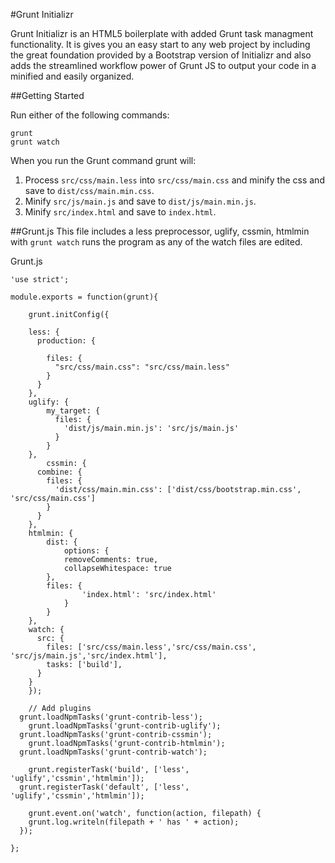 #Grunt Initializr

Grunt Initializr is an HTML5 boilerplate with added Grunt task managment functionality.  It is gives you an easy start to any web project by including the great foundation provided by a Bootstrap version of Initializr and also adds the streamlined workflow power of Grunt JS to output your code in a minified and easily organized.


##Getting Started

Run either of the following commands:
```
grunt
grunt watch
```

When you run the Grunt command grunt will:<br>
1. Process <code>src/css/main.less</code> into <code>src/css/main.css</code> and minify the css and save to <code>dist/css/main.min.css</code>.<br>
2. Minify <code>src/js/main.js</code> and save to <code>dist/js/main.min.js</code>.<br>
3. Minify <code>src/index.html</code> and save to <code>index.html</code>.<br>

##Grunt.js
This file includes a less preprocessor, uglify, cssmin, htmlmin with <code>grunt watch</code> runs the program as any of the watch files are edited.

Grunt.js
```
'use strict';

module.exports = function(grunt){

	grunt.initConfig({

    less: {
      production: {

        files: {
          "src/css/main.css": "src/css/main.less"
        }
      }
    },
    uglify: {
        my_target: {
          files: {
            'dist/js/main.min.js': 'src/js/main.js'
          }
        }
    },
		cssmin: {
      combine: {
        files: {
          'dist/css/main.min.css': ['dist/css/bootstrap.min.css', 'src/css/main.css']
        }
      }
    },
    htmlmin: {
        dist: {
            options: {
            removeComments: true,
            collapseWhitespace: true
        },
        files: {
                'index.html': 'src/index.html'
            }
        }
    },
    watch: {
      src: {
        files: ['src/css/main.less','src/css/main.css', 'src/js/main.js','src/index.html'],
        tasks: ['build'],
      }
   	}
	});

	// Add plugins
  grunt.loadNpmTasks('grunt-contrib-less');
	grunt.loadNpmTasks('grunt-contrib-uglify');
  grunt.loadNpmTasks('grunt-contrib-cssmin');
	grunt.loadNpmTasks('grunt-contrib-htmlmin');
  grunt.loadNpmTasks('grunt-contrib-watch');

 	grunt.registerTask('build', ['less', 'uglify','cssmin','htmlmin']);
  grunt.registerTask('default', ['less', 'uglify','cssmin','htmlmin']);

 	grunt.event.on('watch', function(action, filepath) {
    grunt.log.writeln(filepath + ' has ' + action);
  });

};
```
